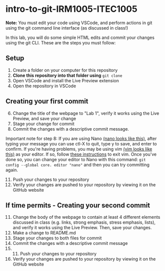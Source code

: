 # intro-to-git-IRM1005-ITEC1005

**Note:** You must edit your code using VSCode, and perform actions in git using the git command line interface (as discussed in class!)

In this lab, you will do some simple HTML edits and commit your changes using the git CLI. These are the steps you must follow:

## Setup

1) Create a folder on your computer for this repository
2) **Clone this repository into that folder using** `git clone`
3) Open VSCode and install the Live Preview extension
4) Open the repository in VSCode

## Creating your first commit

6) Change the title of the webpage to "Lab 1",  verify it works using the Live Preview, and save your change
7) Stage your change for commit
8) Commit the changes with a descriptive commit message.

Important note for step 8: If you are using Nano [(nano looks like this)](https://www.linuxtrainingacademy.com/wp-content/uploads/2017/03/nano.png), after typing your message you can use ctl-X to quit, type y to save, and enter to confirm. If you're having problems, you may be using vim [(vim looks like this)](https://www.tecmint.com/wp-content/uploads/2019/04/Delete-Complete-Text-in-Vi-Editor.png) as your editor. If so, follow [these instructions](https://stackoverflow.com/questions/11828270/how-do-i-exit-vim) to exit vim. Once you've done so, you can change your editor to Nano with this command: `git config --global core. editor "nano"` and then you can try committing again.

11) Push your changes to your repository
12) Verify your changes are pushed to your repository by viewing it on the GitHub website

## If time permits - Creating your second commit

11) Change the body of the webpage to contain at least 4 different elements discussed in class (e.g. links, strong emphasis, stress emphasis, lists), and verify it works using the Live Preview. Then, save your changes.
12) Make a change to README.md
13) Stage your changes to both files for commit
14) Commit the changes with a descriptive commit message
15) 11) Push your changes to your repository
16) Verify your changes are pushed to your repository by viewing it on the GitHub website
